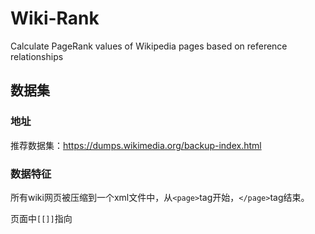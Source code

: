 # Wiki-Rank
Calculate PageRank values of Wikipedia pages based on reference relationships

## 数据集

### 地址

推荐数据集：https://dumps.wikimedia.org/backup-index.html

### 数据特征

所有wiki网页被压缩到一个xml文件中，从`<page>`tag开始，`</page>`tag结束。

页面中`[[]]`指向